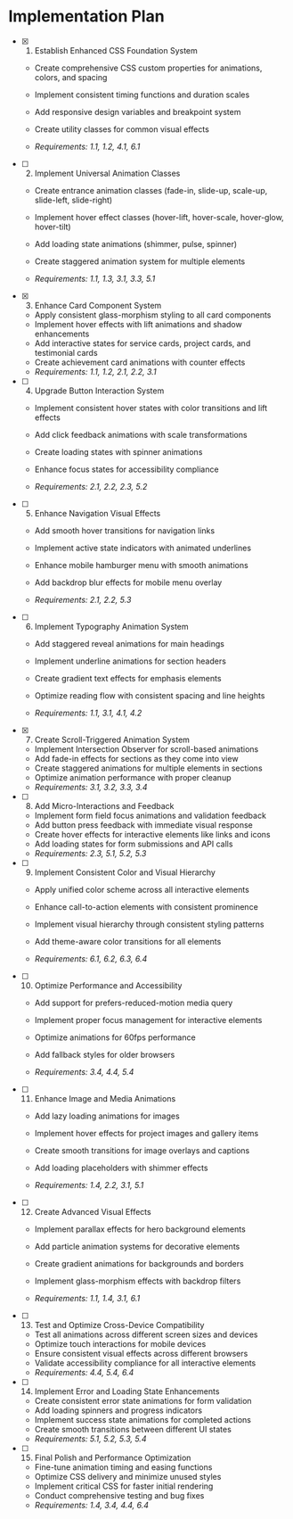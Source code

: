 # Implementation Plan

- [x] 1. Establish Enhanced CSS Foundation System



  - Create comprehensive CSS custom properties for animations, colors, and spacing
  - Implement consistent timing functions and duration scales
  - Add responsive design variables and breakpoint system
  - Create utility classes for common visual effects


  - _Requirements: 1.1, 1.2, 4.1, 6.1_

- [ ] 2. Implement Universal Animation Classes
  - Create entrance animation classes (fade-in, slide-up, scale-up, slide-left, slide-right)
  - Implement hover effect classes (hover-lift, hover-scale, hover-glow, hover-tilt)


  - Add loading state animations (shimmer, pulse, spinner)
  - Create staggered animation system for multiple elements
  - _Requirements: 1.1, 1.3, 3.1, 3.3, 5.1_

- [x] 3. Enhance Card Component System


  - Apply consistent glass-morphism styling to all card components
  - Implement hover effects with lift animations and shadow enhancements
  - Add interactive states for service cards, project cards, and testimonial cards
  - Create achievement card animations with counter effects
  - _Requirements: 1.1, 1.2, 2.1, 2.2, 3.1_


- [ ] 4. Upgrade Button Interaction System
  - Implement consistent hover states with color transitions and lift effects
  - Add click feedback animations with scale transformations
  - Create loading states with spinner animations
  - Enhance focus states for accessibility compliance

  - _Requirements: 2.1, 2.2, 2.3, 5.2_

- [ ] 5. Enhance Navigation Visual Effects
  - Add smooth hover transitions for navigation links
  - Implement active state indicators with animated underlines
  - Enhance mobile hamburger menu with smooth animations

  - Add backdrop blur effects for mobile menu overlay
  - _Requirements: 2.1, 2.2, 5.3_

- [ ] 6. Implement Typography Animation System
  - Add staggered reveal animations for main headings
  - Implement underline animations for section headers


  - Create gradient text effects for emphasis elements
  - Optimize reading flow with consistent spacing and line heights
  - _Requirements: 1.1, 3.1, 4.1, 4.2_

- [x] 7. Create Scroll-Triggered Animation System

  - Implement Intersection Observer for scroll-based animations
  - Add fade-in effects for sections as they come into view
  - Create staggered animations for multiple elements in sections
  - Optimize animation performance with proper cleanup
  - _Requirements: 3.1, 3.2, 3.3, 3.4_


- [ ] 8. Add Micro-Interactions and Feedback
  - Implement form field focus animations and validation feedback
  - Add button press feedback with immediate visual response
  - Create hover effects for interactive elements like links and icons
  - Add loading states for form submissions and API calls
  - _Requirements: 2.3, 5.1, 5.2, 5.3_


- [ ] 9. Implement Consistent Color and Visual Hierarchy
  - Apply unified color scheme across all interactive elements
  - Enhance call-to-action elements with consistent prominence
  - Implement visual hierarchy through consistent styling patterns
  - Add theme-aware color transitions for all elements

  - _Requirements: 6.1, 6.2, 6.3, 6.4_

- [ ] 10. Optimize Performance and Accessibility
  - Add support for prefers-reduced-motion media query
  - Implement proper focus management for interactive elements
  - Optimize animations for 60fps performance

  - Add fallback styles for older browsers
  - _Requirements: 3.4, 4.4, 5.4_

- [ ] 11. Enhance Image and Media Animations
  - Add lazy loading animations for images
  - Implement hover effects for project images and gallery items

  - Create smooth transitions for image overlays and captions
  - Add loading placeholders with shimmer effects
  - _Requirements: 1.4, 2.2, 3.1, 5.1_

- [ ] 12. Create Advanced Visual Effects
  - Implement parallax effects for hero background elements


  - Add particle animation systems for decorative elements
  - Create gradient animations for backgrounds and borders
  - Implement glass-morphism effects with backdrop filters
  - _Requirements: 1.1, 1.4, 3.1, 6.1_

- [ ] 13. Test and Optimize Cross-Device Compatibility
  - Test all animations across different screen sizes and devices
  - Optimize touch interactions for mobile devices
  - Ensure consistent visual effects across different browsers
  - Validate accessibility compliance for all interactive elements
  - _Requirements: 4.4, 5.4, 6.4_

- [ ] 14. Implement Error and Loading State Enhancements
  - Create consistent error state animations for form validation
  - Add loading spinners and progress indicators
  - Implement success state animations for completed actions
  - Create smooth transitions between different UI states
  - _Requirements: 5.1, 5.2, 5.3, 5.4_

- [ ] 15. Final Polish and Performance Optimization
  - Fine-tune animation timing and easing functions
  - Optimize CSS delivery and minimize unused styles
  - Implement critical CSS for faster initial rendering
  - Conduct comprehensive testing and bug fixes
  - _Requirements: 1.4, 3.4, 4.4, 6.4_